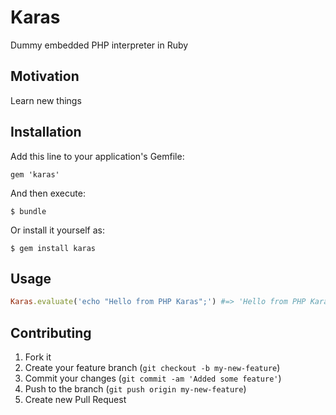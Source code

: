 # Karas

Dummy embedded PHP interpreter in Ruby

## Motivation

Learn new things

## Installation

Add this line to your application's Gemfile:

    gem 'karas'

And then execute:

    $ bundle

Or install it yourself as:

    $ gem install karas

## Usage

```ruby
Karas.evaluate('echo "Hello from PHP Karas";') #=> 'Hello from PHP Karas';
```

## Contributing

1. Fork it
2. Create your feature branch (`git checkout -b my-new-feature`)
3. Commit your changes (`git commit -am 'Added some feature'`)
4. Push to the branch (`git push origin my-new-feature`)
5. Create new Pull Request
